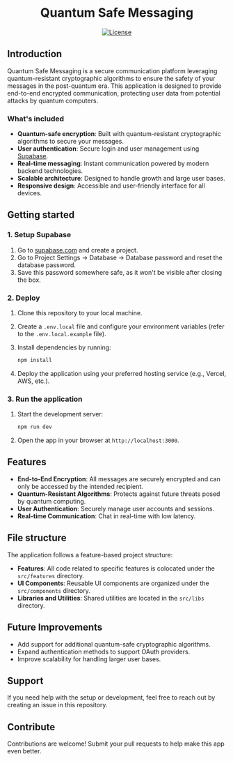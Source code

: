 <p align="center">
  <h1 align="center">Quantum Safe Messaging</h1>
</p>

<p align="center">
  <a href="https://opensource.org/licenses/MIT" rel="nofollow"><img src="https://img.shields.io/github/license/Krish-tiwari212/quantum-safe-messaging" alt="License"></a>
</p>

## Introduction

Quantum Safe Messaging is a secure communication platform leveraging quantum-resistant cryptographic algorithms to ensure the safety of your messages in the post-quantum era. This application is designed to provide end-to-end encrypted communication, protecting user data from potential attacks by quantum computers.

### What's included

- **Quantum-safe encryption**: Built with quantum-resistant cryptographic algorithms to secure your messages.
- **User authentication**: Secure login and user management using [Supabase](https://supabase.com).
- **Real-time messaging**: Instant communication powered by modern backend technologies.
- **Scalable architecture**: Designed to handle growth and large user bases.
- **Responsive design**: Accessible and user-friendly interface for all devices.

## Getting started

### 1. Setup Supabase

1. Go to [supabase.com](https://supabase.com) and create a project.
2. Go to Project Settings → Database → Database password and reset the database password.
3. Save this password somewhere safe, as it won't be visible after closing the box.

### 2. Deploy

1. Clone this repository to your local machine.
2. Create a `.env.local` file and configure your environment variables (refer to the `.env.local.example` file).
3. Install dependencies by running:

   ```bash
   npm install
   ```

4. Deploy the application using your preferred hosting service (e.g., Vercel, AWS, etc.).

### 3. Run the application

1. Start the development server:

   ```bash
   npm run dev
   ```

2. Open the app in your browser at `http://localhost:3000`.

## Features

- **End-to-End Encryption**: All messages are securely encrypted and can only be accessed by the intended recipient.
- **Quantum-Resistant Algorithms**: Protects against future threats posed by quantum computing.
- **User Authentication**: Securely manage user accounts and sessions.
- **Real-time Communication**: Chat in real-time with low latency.

## File structure

The application follows a feature-based project structure:

- **Features**: All code related to specific features is colocated under the `src/features` directory.
- **UI Components**: Reusable UI components are organized under the `src/components` directory.
- **Libraries and Utilities**: Shared utilities are located in the `src/libs` directory.

## Future Improvements

- Add support for additional quantum-safe cryptographic algorithms.
- Expand authentication methods to support OAuth providers.
- Improve scalability for handling larger user bases.

## Support

If you need help with the setup or development, feel free to reach out by creating an issue in this repository.

## Contribute

Contributions are welcome! Submit your pull requests to help make this app even better.
